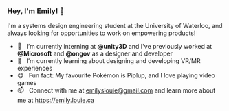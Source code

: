 ### Hey, I'm Emily! 🐧

I'm a systems design engineering student at the University of Waterloo, and always looking for opportunities to work on empowering products!

- 🙌&nbsp;&nbsp;&nbsp;I’m currently interning at **@unity3D** and I've previously worked at **@Microsoft** and **@ongov** as a designer and developer
- 🌱&nbsp;&nbsp;&nbsp;I’m currently learning about designing and developing VR/MR experiences
- 😋&nbsp;&nbsp;&nbsp;Fun fact: My favourite Pokémon is Piplup, and I love playing video games
- 📫&nbsp;&nbsp;&nbsp;Connect with me at emilyslouie@gmail.com and learn more about me at https://emily.louie.ca


